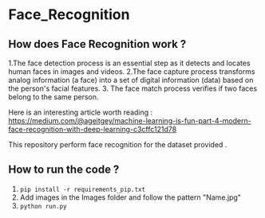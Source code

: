 # Face_Recognition

## How does Face Recognition work ?
1.The face detection process is an essential step as it detects and locates human faces in images and videos.
2.The face capture process transforms analog information (a face) into a set of digital information (data) based on the person's facial features.
3. The face match process verifies if two faces belong to the same person.

Here is an interesting article worth reading : https://medium.com/@ageitgey/machine-learning-is-fun-part-4-modern-face-recognition-with-deep-learning-c3cffc121d78


This repository perform face recognition for the dataset provided . 

## How to run the code ?
1. `pip install -r requirements_pip.txt`
2. Add images in the Images folder and follow the pattern "Name.jpg"
3. `python run.py`
